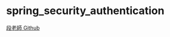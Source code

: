 # spring_security_authentication
<a href="https://github.com/vincenttuan/micro-servicce-2022/tree/master/spring_security_authentication">段老師 Github</a>
